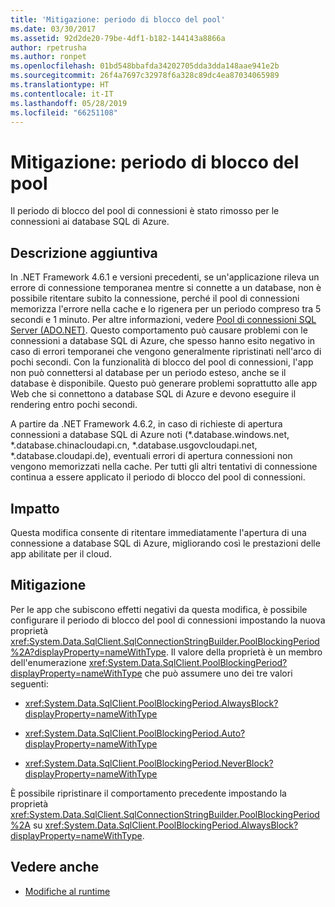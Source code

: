 ```yaml
---
title: 'Mitigazione: periodo di blocco del pool'
ms.date: 03/30/2017
ms.assetid: 92d2de20-79be-4df1-b182-144143a8866a
author: rpetrusha
ms.author: ronpet
ms.openlocfilehash: 01bd548bbafda34202705dda3dda148aae941e2b
ms.sourcegitcommit: 26f4a7697c32978f6a328c89dc4ea87034065989
ms.translationtype: HT
ms.contentlocale: it-IT
ms.lasthandoff: 05/28/2019
ms.locfileid: "66251108"
---
```

# <a name="mitigation-pool-blocking-period"></a>Mitigazione: periodo di blocco del pool
Il periodo di blocco del pool di connessioni è stato rimosso per le connessioni ai database SQL di Azure.  
  
## <a name="additional-description"></a>Descrizione aggiuntiva  
 In .NET Framework 4.6.1 e versioni precedenti, se un'applicazione rileva un errore di connessione temporanea mentre si connette a un database, non è possibile ritentare subito la connessione, perché il pool di connessioni memorizza l'errore nella cache e lo rigenera per un periodo compreso tra 5 secondi e 1 minuto. Per altre informazioni, vedere [Pool di connessioni SQL Server (ADO.NET)](../../../docs/framework/data/adonet/sql-server-connection-pooling.md). Questo comportamento può causare problemi con le connessioni a database SQL di Azure, che spesso hanno esito negativo in caso di errori temporanei che vengono generalmente ripristinati nell'arco di pochi secondi. Con la funzionalità di blocco del pool di connessioni, l'app non può connettersi al database per un periodo esteso, anche se il database è disponibile. Questo può generare problemi soprattutto alle app Web che si connettono a database SQL di Azure e devono eseguire il rendering entro pochi secondi.  
  
 A partire da .NET Framework 4.6.2, in caso di richieste di apertura connessioni a database SQL di Azure noti (*.database.windows.net, \*.database.chinacloudapi.cn, \*.database.usgovcloudapi.net, \*.database.cloudapi.de), eventuali errori di apertura connessioni non vengono memorizzati nella cache. Per tutti gli altri tentativi di connessione continua a essere applicato il periodo di blocco del pool di connessioni.  
  
## <a name="impact"></a>Impatto  
 Questa modifica consente di ritentare immediatamente l'apertura di una connessione a database SQL di Azure, migliorando così le prestazioni delle app abilitate per il cloud.  
  
## <a name="mitigation"></a>Mitigazione  
 Per le app che subiscono effetti negativi da questa modifica, è possibile configurare il periodo di blocco del pool di connessioni impostando la nuova proprietà <xref:System.Data.SqlClient.SqlConnectionStringBuilder.PoolBlockingPeriod%2A?displayProperty=nameWithType>.  Il valore della proprietà è un membro dell'enumerazione <xref:System.Data.SqlClient.PoolBlockingPeriod?displayProperty=nameWithType> che può assumere uno dei tre valori seguenti:  
  
- <xref:System.Data.SqlClient.PoolBlockingPeriod.AlwaysBlock?displayProperty=nameWithType>
  
- <xref:System.Data.SqlClient.PoolBlockingPeriod.Auto?displayProperty=nameWithType>
  
- <xref:System.Data.SqlClient.PoolBlockingPeriod.NeverBlock?displayProperty=nameWithType>
  
 È possibile ripristinare il comportamento precedente impostando la proprietà <xref:System.Data.SqlClient.SqlConnectionStringBuilder.PoolBlockingPeriod%2A> su <xref:System.Data.SqlClient.PoolBlockingPeriod.AlwaysBlock?displayProperty=nameWithType>.  
  
## <a name="see-also"></a>Vedere anche

- [Modifiche al runtime](../../../docs/framework/migration-guide/runtime-changes-in-the-net-framework-4-6-2.md)
